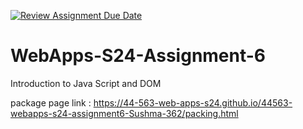 [![Review Assignment Due Date](https://classroom.github.com/assets/deadline-readme-button-24ddc0f5d75046c5622901739e7c5dd533143b0c8e959d652212380cedb1ea36.svg)](https://classroom.github.com/a/1Z6dGCon)
# WebApps-S24-Assignment-6
Introduction to Java Script and DOM

package page link : https://44-563-web-apps-s24.github.io/44563-webapps-s24-assignment6-Sushma-362/packing.html
